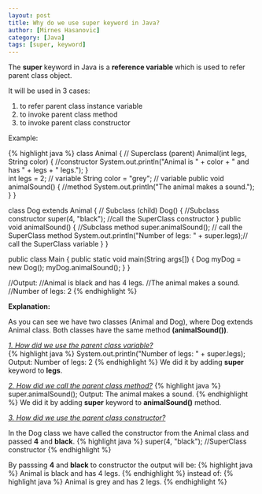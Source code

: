 ```yaml
---
layout: post
title: Why do we use super keyword in Java?
author: [Mirnes Hasanovic]
category: [Java]
tags: [super, keyword]
---
```


The **super** keyword in Java is a **reference variable** which is used to refer parent class object.

It will be used in 3 cases:
1. to refer parent class instance variable
2. to invoke parent class method
3. to invoke parent class constructor

Example:

{% highlight java %}
class Animal { // Superclass (parent)
  Animal(int legs, String color) { //constructor
  	System.out.println("Animal is " + color + " and has " + legs + " legs."); 
  }  
  int legs = 2; // variable
  String color = "grey"; // variable
  public void animalSound() { //method
    System.out.println("The animal makes a sound.");
  }
}

class Dog extends Animal { // Subclass (child)
  Dog() { //Subclass constructor
    super(4, "black"); //call the SuperClass constructor
  } 
  public void animalSound() { //Subclass method
    super.animalSound(); // call the SuperClass method
    System.out.println("Number of legs: " + super.legs);// call the SuperClass variable
  }
}

public class Main {
  public static void main(String args[]) {
    Dog myDog = new Dog();
    myDog.animalSound();
  }
}

//Output:
//Animal is black and has 4 legs.
//The animal makes a sound.
//Number of legs: 2
{% endhighlight %}

**Explanation:**

As you can see we have two classes (Animal and Dog), where Dog extends Animal class.
Both classes have the same method **(animalSound())**.

*<u>1. How did we use the parent class variable?</u>*  
{% highlight java %}
System.out.println("Number of legs: " + super.legs);
Output:
Number of legs: 2
{% endhighlight %}
We did it by adding **super** keyword to **legs**.

*<u>2. How did we call the parent class method?</u>*
{% highlight java %}
super.animalSound();
Output:
The animal makes a sound.
{% endhighlight %}
We did it by adding **super** keyword to **animalSound()** method.

*<u>3. How did we use the parent class constructor?</u>*

In the Dog class we have called the constructor from the Animal class and passed **4**  and **black**.
{% highlight java %}
super(4, "black"); //SuperClass constructor
{% endhighlight %}

By passsing **4** and **black** to constructor the output will be:
{% highlight java %}
Animal is black and has 4 legs.
{% endhighlight %}
instead of:
{% highlight java %}
Animal is grey and has 2 legs.
{% endhighlight %}
